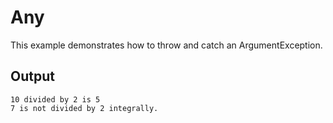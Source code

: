 # Any
This example demonstrates how to throw and catch an ArgumentException.

## Output
```
10 divided by 2 is 5
7 is not divided by 2 integrally.
```
